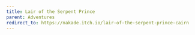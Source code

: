 ```yaml
---
title: Lair of the Serpent Prince
parent: Adventures
redirect_to: https://nakade.itch.io/lair-of-the-serpent-prince-cairn
---
```

